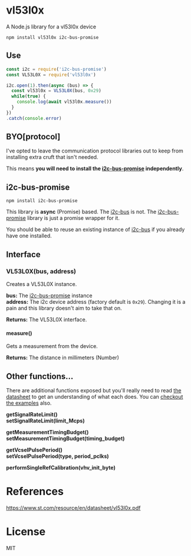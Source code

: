 # vl53l0x
A Node.js library for a vl53l0x device


```
npm install vl53l0x i2c-bus-promise
```

## Use
```js
const i2c = require('i2c-bus-promise')
const VL53L0X = require('vl53l0x')

i2c.open(1).then(async (bus) => {
  const vl53l0x = VL53L0X(bus, 0x29)
  while(true) {
    console.log(await vl53l0x.measure())
  }
})
.catch(console.error)
```

## BYO[protocol]
I've opted to leave the communication protocol libraries out to keep from
installing extra cruft that isn't needed.

This means **you will need to install the [i2c-bus-promise](https://www.npmjs.com/package/i2c-bus-promise) independently**.

## i2c-bus-promise
```
npm install i2c-bus-promise
```

This library is **async** (Promise) based. The [i2c-bus](https://www.npmjs.com/package/i2c-bus) is not. The
[i2c-bus-promise](https://www.npmjs.com/package/i2c-bus-promise) library is just a promise wrapper for it.

You should be able to reuse an existing instance of [i2c-bus](https://www.npmjs.com/package/i2c-bus) if you
already have one installed.


## Interface

### VL53L0X(bus, address)
Creates a VL53L0X instance.

**bus:** The [i2c-bus-promise](https://www.npmjs.com/package/i2c-bus-promise) instance<br>
**address:** The i2c device address (factory default is `0x29`). Changing it is a pain and this
library doesn't aim to take that on.

**Returns:** The VL53L0X interface.

#### measure()
Gets a measurement from the device.

**Returns:** The distance in millimeters (Number)


## Other functions...
There are additional functions exposed but you'll really need to read [the datasheet](https://www.st.com/resource/en/datasheet/vl53l0x.pdf)
to get an understanding of what each does. You can [checkout the examples](examples/) also.

**getSignalRateLimit()**<br>
**setSignalRateLimit(limit_Mcps)**<br>

**getMeasurementTimingBudget()**<br>
**setMeasurementTimingBudget(timing_budget)**<br>

**getVcselPulsePeriod()**<br>
**setVcselPulsePeriod(type, period_pclks)**<br>

**performSingleRefCalibration(vhv_init_byte)**<br>


# References
https://www.st.com/resource/en/datasheet/vl53l0x.pdf

# License
MIT
